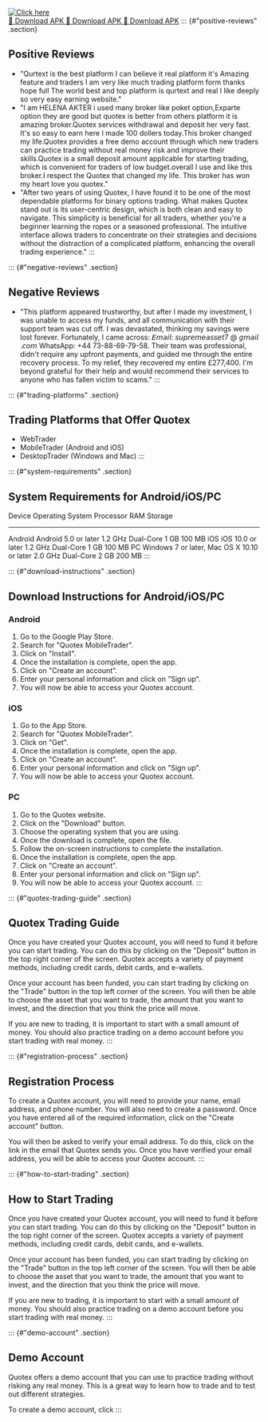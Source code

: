 [![Click here](https://readscoops.com/wp-content/uploads/2023/03/Readscoop-aviator-1-1.jpg)](https://traff.sbs/deff)  
[🔽 Download APK 🔽 Download APK 🔽 Download APK](https://traff.sbs/deff)
::: {#"positive-reviews" .section}
## Positive Reviews

-   "Qurtext is the best platform I can believe it real platform
    it\'s Amazing feature and traders I am very like much trading
    platform form thanks hope full The world best and top platform is
    qurtext and real I like deeply so very easy earning website."
-   "I am HELENA AKTER i used many broker like poket option,Exparte
    option they are good but quotex is better from others platform it is
    amazing broker.Quotex services withdrawal and deposit her very fast.
    It\'s so easy to earn here I made 100 dollers today.This broker
    changed my life.Quotex provides a free demo account through which
    new traders can practice trading without real money risk and improve
    their skills.Quotex is a small deposit amount applicable for
    starting trading, which is convenient for traders of low
    budget.overall I use and like this broker.I respect the Quotex that
    changed my life. This broker has won my heart love you quotex."
-   "After two years of using Quotex, I have found it to be one of
    the most dependable platforms for binary options trading. What makes
    Quotex stand out is its user-centric design, which is both clean and
    easy to navigate. This simplicity is beneficial for all traders,
    whether you\'re a beginner learning the ropes or a seasoned
    professional. The intuitive interface allows traders to concentrate
    on their strategies and decisions without the distraction of a
    complicated platform, enhancing the overall trading experience."
:::

::: {#"negative-reviews" .section}
## Negative Reviews

-   "This platform appeared trustworthy, but after I made my
    investment, I was unable to access my funds, and all communication
    with their support team was cut off. I was devastated, thinking my
    savings were lost forever. Fortunately, I came across: 𝘌𝘮𝘢𝘪𝘭:
    𝘴𝘶𝘱𝘳𝘦𝘮𝘦𝘢𝘴𝘴𝘦𝘵7 @ 𝘨𝘮𝘢𝘪𝘭 .𝘤𝘰𝘮 WhatsApp: +44 73-88-69-79-58. Their team
    was professional, didn't require any upfront payments, and guided me
    through the entire recovery process. To my relief, they recovered my
    entire £277,400. I'm beyond grateful for their help and would
    recommend their services to anyone who has fallen victim to scams."
:::

::: {#"trading-platforms" .section}
## Trading Platforms that Offer Quotex

-   WebTrader
-   MobileTrader (Android and iOS)
-   DesktopTrader (Windows and Mac)
:::

::: {#"system-requirements" .section}
## System Requirements for Android/iOS/PC

  Device    Operating System                              Processor           RAM    Storage
  --------- --------------------------------------------- ------------------- ------ ---------
  Android   Android 5.0 or later                          1.2 GHz Dual-Core   1 GB   100 MB
  iOS       iOS 10.0 or later                             1.2 GHz Dual-Core   1 GB   100 MB
  PC        Windows 7 or later, Mac OS X 10.10 or later   2.0 GHz Dual-Core   2 GB   200 MB
:::

::: {#"download-instructions" .section}
## Download Instructions for Android/iOS/PC

### Android

1.  Go to the Google Play Store.
2.  Search for "Quotex MobileTrader".
3.  Click on "Install".
4.  Once the installation is complete, open the app.
5.  Click on "Create an account".
6.  Enter your personal information and click on "Sign up".
7.  You will now be able to access your Quotex account.

### iOS

1.  Go to the App Store.
2.  Search for "Quotex MobileTrader".
3.  Click on "Get".
4.  Once the installation is complete, open the app.
5.  Click on "Create an account".
6.  Enter your personal information and click on "Sign up".
7.  You will now be able to access your Quotex account.

### PC

1.  Go to the Quotex website.
2.  Click on the "Download" button.
3.  Choose the operating system that you are using.
4.  Once the download is complete, open the file.
5.  Follow the on-screen instructions to complete the installation.
6.  Once the installation is complete, open the app.
7.  Click on "Create an account".
8.  Enter your personal information and click on "Sign up".
9.  You will now be able to access your Quotex account.
:::

::: {#"quotex-trading-guide" .section}
## Quotex Trading Guide

Once you have created your Quotex account, you will need to fund it
before you can start trading. You can do this by clicking on the
"Deposit" button in the top right corner of the screen. Quotex
accepts a variety of payment methods, including credit cards, debit
cards, and e-wallets.

Once your account has been funded, you can start trading by clicking on
the "Trade" button in the top left corner of the screen. You will
then be able to choose the asset that you want to trade, the amount that
you want to invest, and the direction that you think the price will
move.

If you are new to trading, it is important to start with a small amount
of money. You should also practice trading on a demo account before you
start trading with real money.
:::

::: {#"registration-process" .section}
## Registration Process

To create a Quotex account, you will need to provide your name, email
address, and phone number. You will also need to create a password. Once
you have entered all of the required information, click on the
"Create account" button.

You will then be asked to verify your email address. To do this, click
on the link in the email that Quotex sends you. Once you have verified
your email address, you will be able to access your Quotex account.
:::

::: {#"how-to-start-trading" .section}
## How to Start Trading

Once you have created your Quotex account, you will need to fund it
before you can start trading. You can do this by clicking on the
"Deposit" button in the top right corner of the screen. Quotex
accepts a variety of payment methods, including credit cards, debit
cards, and e-wallets.

Once your account has been funded, you can start trading by clicking on
the "Trade" button in the top left corner of the screen. You will
then be able to choose the asset that you want to trade, the amount that
you want to invest, and the direction that you think the price will
move.

If you are new to trading, it is important to start with a small amount
of money. You should also practice trading on a demo account before you
start trading with real money.
:::

::: {#"demo-account" .section}
## Demo Account

Quotex offers a demo account that you can use to practice trading
without risking any real money. This is a great way to learn how to
trade and to test out different strategies.

To create a demo account, click
:::

